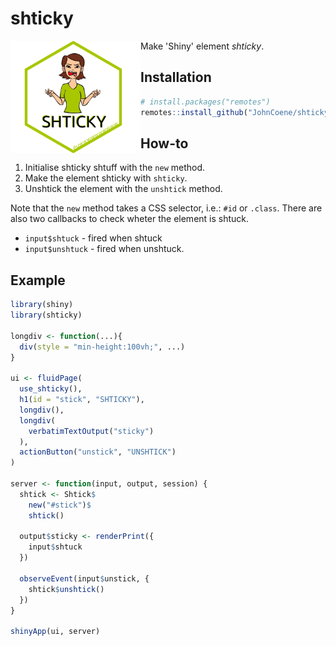 # shticky

<img src="./man/figures/logo.png" style="max-height:180px;" align="left" />

Make 'Shiny' element *shticky*.

## Installation

``` r
# install.packages("remotes")
remotes::install_github("JohnCoene/shticky")
```

## How-to

1. Initialise shticky shtuff with the `new` method.
2. Make the element shticky with `shticky`.
3. Unshtick the element with the `unshtick` method.

Note that the `new` method takes a CSS selector, i.e.: `#id` or `.class`. There are also two callbacks to check wheter the element is shtuck.

* `input$shtuck` - fired when shtuck
* `input$unshtuck` - fired when unshtuck.

## Example

``` r
library(shiny)
library(shticky)

longdiv <- function(...){
  div(style = "min-height:100vh;", ...)
}

ui <- fluidPage(
  use_shticky(),
  h1(id = "stick", "SHTICKY"),
  longdiv(),
  longdiv(
    verbatimTextOutput("sticky")
  ),
  actionButton("unstick", "UNSHTICK")
)

server <- function(input, output, session) {
  shtick <- Shtick$
    new("#stick")$
    shtick()

  output$sticky <- renderPrint({
    input$shtuck
  })

  observeEvent(input$unstick, {
    shtick$unshtick()
  })
}

shinyApp(ui, server)
```

